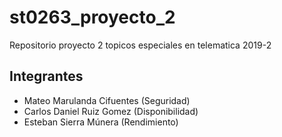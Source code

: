 # st0263_proyecto_2

Repositorio proyecto 2 topicos especiales en telematica 2019-2

## Integrantes

- Mateo Marulanda Cifuentes (Seguridad)
- Carlos Daniel Ruiz Gomez (Disponibilidad)
- Esteban Sierra Múnera (Rendimiento)
